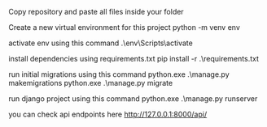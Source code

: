 Copy repository and paste all files inside your folder

Create a new virtual environment for this project
python -m venv env 

activate env using this command
.\env\Scripts\activate

install dependencies using requirements.txt
pip install -r .\requirements.txt

run initial migrations using this command
python.exe .\manage.py makemigrations
python.exe .\manage.py migrate 

run django project using this command
python.exe .\manage.py runserver

you can check api endpoints here
http://127.0.0.1:8000/api/